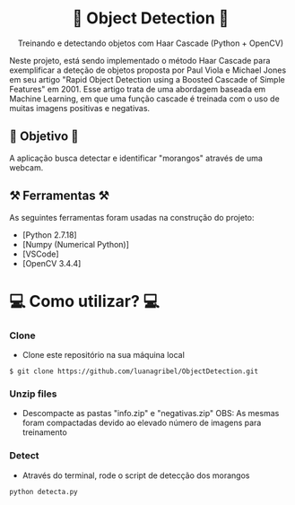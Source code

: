 

<h1 align="center"> 🍓 Object Detection 🍓</h1>
<p align="center">Treinando e detectando objetos com Haar Cascade (Python + OpenCV)</p>

<p align="left">Neste projeto, está sendo implementado o método Haar Cascade para exemplificar a deteção de objetos proposta por Paul Viola e Michael Jones em seu artigo "Rapid Object Detection using a Boosted Cascade of Simple Features" em 2001. Esse artigo trata de uma abordagem baseada em Machine Learning, em que uma função cascade é treinada com o uso de muitas imagens positivas e negativas. </p>

## 🎯 Objetivo 🎯

A aplicação busca detectar e identificar "morangos" através de uma webcam.


## ⚒️ Ferramentas ⚒️
As seguintes ferramentas foram usadas na construção do projeto:

- [Python 2.7.18]
- [Numpy (Numerical Python)]
- [VSCode]
- [OpenCV 3.4.4]


# 💻 Como utilizar? 💻

### Clone
- Clone este repositório na sua máquina local
```
$ git clone https://github.com/luanagribel/ObjectDetection.git
```

### Unzip files
- Descompacte as pastas "info.zip" e "negativas.zip"
OBS: As mesmas foram compactadas devido ao elevado número de imagens para treinamento

### Detect
- Através do terminal, rode o script de detecção dos morangos
```
python detecta.py
```
